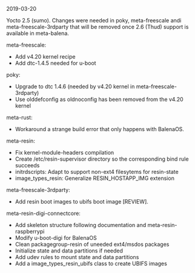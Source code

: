 2019-03-20

Yocto 2.5 (sumo). Changes were needed in poky, meta-freescale andi
meta-freescale-3rdparty that will be removed once 2.6 (Thud) support is
available in meta-balena.

meta-freescale:
* Add v4.20 kernel recipe
* Add dtc-1.4.5 needed for u-boot

poky:
* Upgrade to dtc 1.4.6 (needed by v4.20 kernel in meta-freescale-3rdparty)
* Use olddefconfig as oldnoconfig has been removed from the v4.20 kernel

meta-rust:
* Workaround a strange build error that only happens with BalenaOS.

meta-resin:
* Fix kernel-module-headers compilation
* Create /etc/resin-supervisor directory so the corresponding bind rule succeeds
* initrdscripts: Adapt to support non-ext4 filesytems for resin-state
* image_types_resin: Generalize RESIN_HOSTAPP_IMG extension

meta-freescale-3rdparty:
* Add resin boot images to ubifs boot image [REVIEW].

meta-resin-digi-connectcore:
* Add skeleton structure following documentation and meta-resin-raspberrypi
* Modify u-boot-digi for BalenaOS
* Clean packagegroup-resin of uneeded ext4/msdos packages
* Initialize state and data partitions if needed
* Add udev rules to mount state and data partitions
* Add a image_types_resin_ubifs class to create UBIFS images

